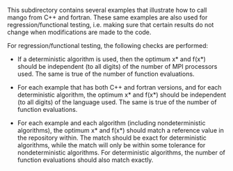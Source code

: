 This subdirectory contains several examples that illustrate how to call mango from C++ and fortran.
These same examples are also used for regression/functional testing, i.e. making sure that certain results do not change when modifications are made to the code.

For regression/functional testing, the following checks are performed:

* If a deterministic algorithm is used, then the optimum x* and f(x*) should be independent (to all digits) of the number of MPI processors used. The same is true of the number of function evaluations.

* For each example that has both C++ and fortran versions, and for each deterministic algorithm, the optimum x* and f(x*) should be independent (to all digits) of the language used.
The same is true of the number of function evaluations.

* For each example and each algorithm (including nondeterministic algorithms), the optimum x* and f(x*) should match a reference value in the repository
within. The match should be exact for deterministic algorithms, while the match will only be within some tolerance for nondeterministic algorithms.
For deterministic algorithms, the number of function evaluations should also match exactly.